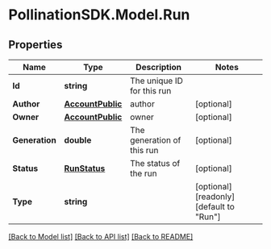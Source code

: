 
# PollinationSDK.Model.Run

## Properties

Name | Type | Description | Notes
------------ | ------------- | ------------- | -------------
**Id** | **string** | The unique ID for this run | 
**Author** | [**AccountPublic**](AccountPublic.md) | author | [optional] 
**Owner** | [**AccountPublic**](AccountPublic.md) | owner | [optional] 
**Generation** | **double** | The generation of this run | [optional] 
**Status** | [**RunStatus**](RunStatus.md) | The status of the run | [optional] 
**Type** | **string** |  | [optional] [readonly] [default to "Run"]

[[Back to Model list]](../README.md#documentation-for-models)
[[Back to API list]](../README.md#documentation-for-api-endpoints)
[[Back to README]](../README.md)

